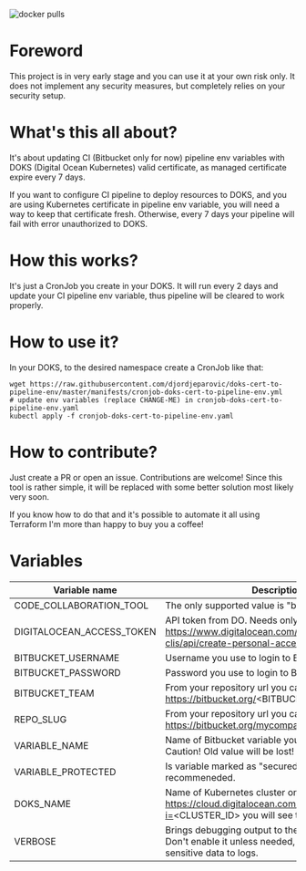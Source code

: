 ![docker pulls](https://img.shields.io/docker/pulls/djordjeparovic/doks-cert-to-pipeline-env.svg)

# Foreword
This project is in very early stage and you can use it at your own risk only. It does not implement any security measures, but completely relies on your security setup.

# What's this all about?

It's about updating CI (Bitbucket only for now) pipeline env variables with DOKS (Digital Ocean Kubernetes) valid certificate, as managed certificate expire every 7 days.

If you want to configure CI pipeline to deploy resources to DOKS, and you are using Kubernetes certificate in pipeline env variable, you will need a way to keep that certificate fresh. Otherwise, every 7 days your pipeline will fail with error unauthorized to DOKS.

# How this works?

It's just a CronJob you create in your DOKS. It will run every 2 days and update your CI pipeline env variable, thus pipeline will be cleared to work properly.

# How to use it?

In your DOKS, to the desired namespace create a CronJob like that:

```
wget https://raw.githubusercontent.com/djordjeparovic/doks-cert-to-pipeline-env/master/manifests/cronjob-doks-cert-to-pipeline-env.yml
# update env variables (replace CHANGE-ME) in cronjob-doks-cert-to-pipeline-env.yaml
kubectl apply -f cronjob-doks-cert-to-pipeline-env.yaml
```

# How to contribute?

Just create a PR or open an issue. Contributions are welcome! Since this tool is rather simple, it will be replaced with some better solution most likely very soon.

If you know how to do that and it's possible to automate it all using Terraform I'm more than happy to buy you a coffee!

# Variables
| Variable name             | Description                                                                                                                          | Example value                                                      |
|---------------------------|--------------------------------------------------------------------------------------------------------------------------------------|--------------------------------------------------------------------|
| CODE_COLLABORATION_TOOL   | The only supported value is "bitbucket"                                                                                              | "bitbucket"                                                        |
| DIGITALOCEAN_ACCESS_TOKEN | API token from DO.  Needs only Read access. https://www.digitalocean.com/docs/apis-clis/api/create-personal-access-token/            | "c2656fca60eb7d9abd01a06fe815655c07351fc726ef8cc10815347ad08091ad" |
| BITBUCKET_USERNAME        | Username you use to login to Bitbucket.                                                                                              | "me@example.com"                                                   |
| BITBUCKET_PASSWORD        | Password you use to login to Bitbucket.                                                                                              | "myt0ps3cretpass$"                                                 |
| BITBUCKET_TEAM            | From your repository url you can see it - https://bitbucket.org/<BITBUCKET_TEAM>/myapp                                               | "mycompany"                                                        |
| REPO_SLUG                 | From your repository url you can see it - https://bitbucket.org/mycompany/<REPO_SLUG>                                                | "myapp"                                                            |
| VARIABLE_NAME             | Name of Bitbucket variable you want to update. Caution! Old value will be lost!                                                      | "KUBECONFIG"                                                       |
| VARIABLE_PROTECTED        | Is variable marked as "secured". Highly recommeneded.                                                                                | "true"                                                             |
| DOKS_NAME                 | Name of Kubernetes cluster on DO. When you open https://cloud.digitalocean.com/kubernetes/clusters?i=<CLUSTER_ID> you will see that. | "production-cluster"                                               |
| VERBOSE                   | Brings debugging output to the container logs. Don't enable it unless needed, it discloses very sensitive data to logs.              | "false"                                                            |


